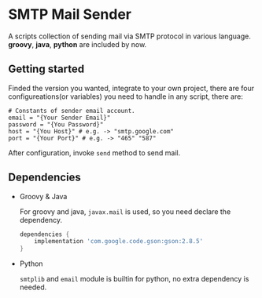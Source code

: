 # SMTP Mail Sender



A scripts collection of sending mail via SMTP protocol in various language. **groovy**, **java**, **python** are included by now.



## Getting started

Finded the version you wanted, integrate to your own project, there are four configureations(or variables)  you need to handle in any script, there are:

```
# Constants of sender email account.
email = "{Your Sender Email}"
password = "{You Password}"
host = "{You Host}" # e.g. -> "smtp.google.com"
port = "{Your Port}" # e.g. -> "465" "587"
```

After configuration, invoke `send`  method to send mail.



## Dependencies

+ Groovy & Java

  For groovy and java, `javax.mail` is used, so you need declare the dependency.

  ```groovy
  dependencies {
      implementation 'com.google.code.gson:gson:2.8.5'
  }
  ```

+ Python

  `smtplib` and `email` module is builtin for python, no extra dependency is needed.